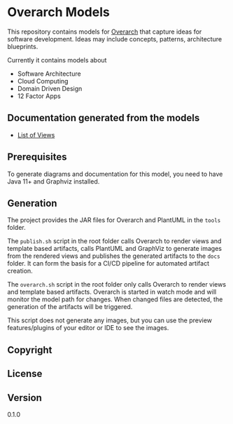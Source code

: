 # Overarch Models
This repository contains models for  [Overarch](https://github.com/soulspace-org/overarch) that capture ideas for software development.
Ideas may include concepts, patterns, architecture blueprints.

Currently it contains models about
* Software Architecture
* Cloud Computing
* Domain Driven Design
* 12 Factor Apps

## Documentation generated from the models
* [List of Views](docs/views.md)

## Prerequisites
To generate diagrams and documentation for this model, you need to have Java 11+
and Graphviz installed.

## Generation
The project provides the JAR files for Overarch and PlantUML in the `tools` folder.

The `publish.sh` script in the root folder calls Overarch to render views and
template based artifacts, calls PlantUML and GraphViz to generate
images from the rendered views and publishes the generated artifacts to the
`docs` folder. It can form the basis for a CI/CD pipeline for automated artifact
creation.

The `overarch.sh` script in the root folder only calls Overarch to render views
and template based artifacts. Overarch is started in watch mode and will monitor
the model path for changes. When changed files are detected, the generation of
the artifacts will be triggered.

This script does not generate any images, but you
can use the preview features/plugins of your editor or IDE to see the images.

## Copyright

## License

## Version
0.1.0

